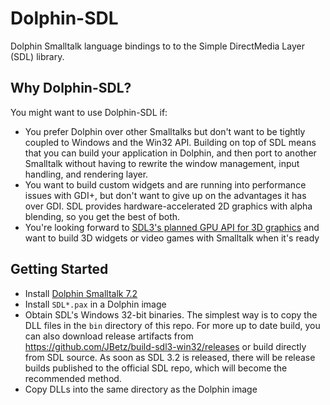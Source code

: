 # Dolphin-SDL
Dolphin Smalltalk language bindings to to the Simple DirectMedia Layer (SDL) library.

## Why Dolphin-SDL?

You might want to use Dolphin-SDL if:

* You prefer Dolphin over other Smalltalks but don't want to be tightly coupled to Windows and the Win32 API. Building on top of SDL means that you can build your application in Dolphin, and then port to another Smalltalk without having to rewrite the window management, input handling, and rendering layer.
* You want to build custom widgets and are running into performance issues with GDI+, but don't want to give up on the advantages it has over GDI. SDL provides hardware-accelerated 2D graphics with alpha blending, so you get the best of both.
* You're looking forward to [SDL3's planned GPU API for 3D graphics](https://www.patreon.com/posts/new-project-top-58563886) and want to build 3D widgets or video games with Smalltalk when it's ready

## Getting Started
* Install [Dolphin Smalltalk 7.2](https://github.com/dolphinsmalltalk/Dolphin)
* Install `SDL*.pax` in a Dolphin image
* Obtain SDL's Windows 32-bit binaries. The simplest way is to copy the DLL files in the `bin` directory of this repo. For more up to date build, you can also download release artifacts from https://github.com/JBetz/build-sdl3-win32/releases or build directly from SDL source. As soon as SDL 3.2 is released, there will be release builds published to the official SDL repo, which will become the recommended method.
* Copy DLLs into the same directory as the Dolphin image
